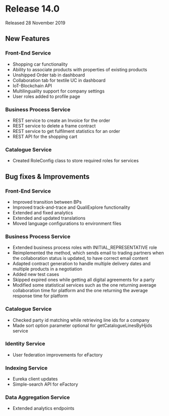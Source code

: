 # Release 14.0

Released 28 November 2019

## New Features

### Front-End Service

- Shopping car functionality
- Ability to associate products with properties of existing products
- Unshipped Order tab in dashboard
- Collaboration tab for textile UC in dashboard
- IoT-Blockchain API
- Multilinguality support for company settings
- User roles added to profile page

### Business Process Service

- REST service to create an Invoice for the order
- REST service to delete a frame contract
- REST service to get fulfilment statistics for an order
- REST API for the shopping cart

### Catalogue Service

- Created RoleConfig class to store required roles for services

## Bug fixes & Improvements

### Front-End Service

- Improved transition between BPs
- Improved track-and-trace and QualiExplore functionality
- Extended and fixed analytics
- Extended and updated translations
- Moved language configurations to environment files

### Business Process Service

- Extended business process roles with INITIAL_REPRESENTATIVE role
- Reimplemented the method, which sends email to trading partners when the collaboration status is updated, to have correct email content
- Adapted contract generation to handle multiple delivery dates and multiple products in a negotiation
- Added new test cases
- Skipped expired ones while getting all digital agreements for a party
- Modified some statistical services such as the one returning average collaboration time for platform and the one returning the average response time for platform

### Catalogue Service

- Checked party id matching while retrieving line ids for a company
- Made sort option parameter optional for getCatalogueLinesByHjids service

### Identity Service

- User federation improvements for eFactory

### Indexing Service

- Eureka client updates
- Simple-search API for eFactory

### Data Aggregation Service

- Extended analytics endpoints